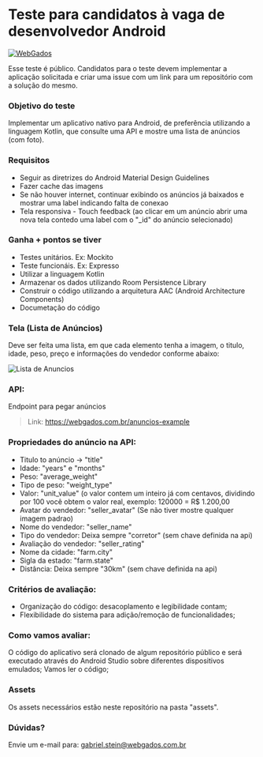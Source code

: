 # Teste para candidatos à vaga de desenvolvedor Android

[![WebGados](https://webgados.com.br/v2_assets/img/logo-webgados-cel.png)](https://webgados.com.br)

Esse teste é público. Candidatos para o teste devem implementar a aplicação solicitada e criar uma issue com um link para um repositório com a solução do mesmo.

### Objetivo do teste
Implementar um aplicativo nativo para Android, de preferência utilizando a linguagem Kotlin, que consulte uma API e mostre uma lista de anúncios (com foto).

### Requisitos
  - Seguir as diretrizes do Android Material Design Guidelines
  - Fazer cache das imagens
  - Se não houver internet, continuar exibindo os anúncios já baixados e mostrar uma label indicando falta de conexao
  - Tela responsiva - Touch feedback (ao clicar em um anúncio abrir uma nova tela contedo uma label com o "_id" do anúncio selecionado)

### Ganha + pontos se tiver
  - Testes unitários. Ex: Mockito
  - Teste funcionáis. Ex: Expresso
  - Utilizar a linguagem Kotlin
  - Armazenar os dados utilizando Room Persistence Library
  - Construir o código utilizando a arquitetura AAC (Android Architecture Components)
  - Documetação do código

### Tela (Lista de Anúncios)

Deve ser feita uma lista, em que cada elemento tenha a imagem, o titulo, idade, peso, preço e informações do vendedor conforme abaixo:

![Lista de Anuncios](https://i.imgur.com/bXF4PhR.png)

### API:
Endpoint para pegar anúncios

> Link: https://webgados.com.br/anuncios-example

### Propriedades do anúncio na API:

- Titulo to anúncio -> "title"
- Idade: "years" e "months"
- Peso: "average_weight"
- Tipo de peso: "weight_type"
- Valor: "unit_value" (o valor contem um inteiro já com centavos, dividindo por 100 você obtem o valor real, exemplo: 120000 = R$ 1.200,00
- Avatar do vendedor: "seller_avatar" (Se não tiver mostre qualquer imagem padrao)
- Nome do vendedor: "seller_name"
- Tipo do vendedor: Deixa sempre "corretor" (sem chave definida na api)
- Avaliação do vendedor: "seller_rating"
- Nome da cidade: "farm.city"
- Sigla da estado: "farm.state"
- Distância: Deixa sempre "30km"  (sem chave definida na api)


### Critérios de avaliação:
- Organização do código: desacoplamento e legibilidade contam;
- Flexibilidade do sistema para adição/remoção de funcionalidades;

### Como vamos avaliar:
O código do aplicativo será clonado de algum repositório público e será executado através do Android Studio sobre diferentes dispositivos emulados;
Vamos ler o código;

### Assets
Os assets necessários estão neste repositório na pasta "assets".

### Dúvidas?
Envie um e-mail para: gabriel.stein@webgados.com.br
